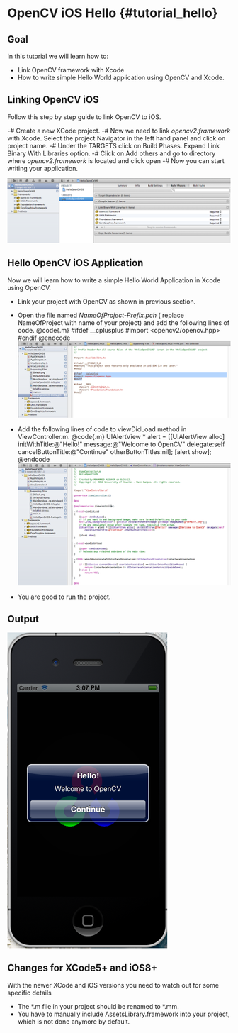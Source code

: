 OpenCV iOS Hello {#tutorial_hello}
================

Goal
----

In this tutorial we will learn how to:

-   Link OpenCV framework with Xcode
-   How to write simple Hello World application using OpenCV and Xcode.

Linking OpenCV iOS
------------------

Follow this step by step guide to link OpenCV to iOS.

-#  Create a new XCode project.
-#  Now we need to link *opencv2.framework* with Xcode. Select the project Navigator in the left
    hand panel and click on project name.
-#  Under the TARGETS click on Build Phases. Expand Link Binary With Libraries option.
-#  Click on Add others and go to directory where *opencv2.framework* is located and click open
-#  Now you can start writing your application.

![](images/linking_opencv_ios.png)

Hello OpenCV iOS Application
----------------------------

Now we will learn how to write a simple Hello World Application in Xcode using OpenCV.

-   Link your project with OpenCV as shown in previous section.
-   Open the file named *NameOfProject-Prefix.pch* ( replace NameOfProject with name of your
    project) and add the following lines of code.
    @code{.m}
    #ifdef __cplusplus
    #import <opencv2/opencv.hpp>
    #endif
    @endcode
    ![](images/header_directive.png)

-   Add the following lines of code to viewDidLoad method in ViewController.m.
    @code{.m}
    UIAlertView * alert = [[UIAlertView alloc] initWithTitle:@"Hello!" message:@"Welcome to OpenCV" delegate:self cancelButtonTitle:@"Continue" otherButtonTitles:nil];
    [alert show];
    @endcode
    ![](images/view_did_load.png)

-   You are good to run the project.

Output
------

![](images/output.png)

Changes for XCode5+ and iOS8+
-----------------------------

With the newer XCode and iOS versions you need to watch out for some specific details

-   The *.m file in your project should be renamed to *.mm.
-   You have to manually include AssetsLibrary.framework into your project, which is not done anymore by default.
